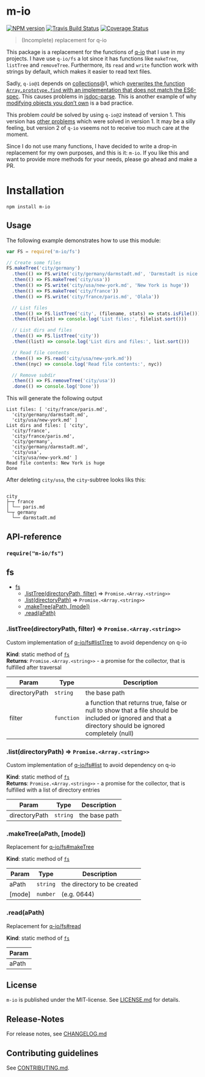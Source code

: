 # m-io 

[![NPM version](https://badge.fury.io/js/m-io.svg)](http://badge.fury.io/js/m-io)
[![Travis Build Status](https://travis-ci.org/nknapp/m-io.svg?branch=master)](https://travis-ci.org/nknapp/m-io)
[![Coverage Status](https://img.shields.io/coveralls/nknapp/m-io.svg)](https://coveralls.io/r/nknapp/m-io)


> (Incomplete) replacement for q-io

This package is a replacement for the functions of [q-io](https://npmjs.com/package/q-io) that I use in my projects. I have use `q-io/fs` a lot since it has functions
like `makeTree`, `listTree` and `removeTree`. Furthermore, its `read` and `write` function work with strings by default, which makes it easier to 
read text files.

Sadly, `q-io@1` depends on [collections](https://npmjs.com/package/collections)@1, which 
[overwrites the function `Array.prototype.find` with an implementation that does not match the ES6-spec](https://github.com/montagejs/collections/issues/139).
This causes problems in [jsdoc-parse](https://npmjs.com/package/jsdoc-parse). This is another example of why [modifying objects you don’t own][zakas dont modify]
is a bad practice.

This problem *could* be solved by using `q-io@2` instead of version 1. This version has [other problems](https://github.com/kriskowal/q-io/pull/155) which were
solved in version 1. It may be a silly feeling, but version 2 of `q-io` vseems not to receive too much care at the moment.

Since I do not use many functions, I have decided to write a drop-in replacement for my own purposes, and this is it: `m-io`.
If you like this and want to provide more methods for your needs, please go ahead and make a PR.




[zakas dont modify]: https://www.nczonline.net/blog/2010/03/02/maintainable-javascript-dont-modify-objects-you-down-own/
# Installation

```
npm install m-io
```

 
## Usage

The following example demonstrates how to use this module:

```js
var FS = require('m-io/fs')

// Create some files
FS.makeTree('city/germany')
  .then(() => FS.write('city/germany/darmstadt.md', 'Darmstadt is nice'))
  .then(() => FS.makeTree('city/usa'))
  .then(() => FS.write('city/usa/new-york.md', 'New York is huge'))
  .then(() => FS.makeTree('city/france'))
  .then(() => FS.write('city/france/paris.md', 'Olala'))

  // List files
  .then(() => FS.listTree('city', (filename, stats) => stats.isFile()))
  .then((filelist) => console.log('List files:', filelist.sort()))

  // List dirs and files
  .then(() => FS.listTree('city'))
  .then((list) => console.log('List dirs and files:', list.sort()))

  // Read file contents
  .then(() => FS.read('city/usa/new-york.md'))
  .then((nyc) => console.log('Read file contents:', nyc))

  // Remove subdir
  .then(() => FS.removeTree('city/usa'))
  .done(() => console.log('Done'))
```

This will generate the following output

```
List files: [ 'city/france/paris.md',
  'city/germany/darmstadt.md',
  'city/usa/new-york.md' ]
List dirs and files: [ 'city',
  'city/france',
  'city/france/paris.md',
  'city/germany',
  'city/germany/darmstadt.md',
  'city/usa',
  'city/usa/new-york.md' ]
Read file contents: New York is huge
Done
```

After deleting `city/usa`, the `city`-subtree looks liks this:

<pre><code>
city
├─┬ france
│ └── paris.md
└─┬ germany
  └── darmstadt.md
</code></pre>

##  API-reference 

### `require("m-io/fs")`

<a name="module_fs"></a>

## fs

* [fs](#module_fs)
    * [.listTree(directoryPath, filter)](#module_fs.listTree) ⇒ <code>Promise.&lt;Array.&lt;string&gt;&gt;</code>
    * [.list(directoryPath)](#module_fs.list) ⇒ <code>Promise.&lt;Array.&lt;string&gt;&gt;</code>
    * [.makeTree(aPath, [mode])](#module_fs.makeTree)
    * [.read(aPath)](#module_fs.read)

<a name="module_fs.listTree"></a>

### .listTree(directoryPath, filter) ⇒ <code>Promise.&lt;Array.&lt;string&gt;&gt;</code>
Custom implementation of [q-io/fs#listTree](http://documentup.com/kriskowal/q-io#listtreepath-guardpath-stat)
to avoid dependency on q-io

**Kind**: static method of <code>[fs](#module_fs)</code>  
**Returns**: <code>Promise.&lt;Array.&lt;string&gt;&gt;</code> - a promise for the collector, that is fulfilled after traversal  

| Param | Type | Description |
| --- | --- | --- |
| directoryPath | <code>string</code> | the base path |
| filter | <code>function</code> | a function that returns true, false or null to show that a file  should be included or ignored and that a directory should be ignored completely (null) |

<a name="module_fs.list"></a>

### .list(directoryPath) ⇒ <code>Promise.&lt;Array.&lt;string&gt;&gt;</code>
Custom implementation of [q-io/fs#list](http://documentup.com/kriskowal/q-io#listpath)
to avoid dependency on q-io

**Kind**: static method of <code>[fs](#module_fs)</code>  
**Returns**: <code>Promise.&lt;Array.&lt;string&gt;&gt;</code> - a promise for the collector, that is fulfilled with a list of directory entries  

| Param | Type | Description |
| --- | --- | --- |
| directoryPath | <code>string</code> | the base path |

<a name="module_fs.makeTree"></a>

### .makeTree(aPath, [mode])
Replacement for [q-io/fs#makeTree](http://documentup.com/kriskowal/q-io#maketreepath-mode)

**Kind**: static method of <code>[fs](#module_fs)</code>  

| Param | Type | Description |
| --- | --- | --- |
| aPath | <code>string</code> | the directory to be created |
| [mode] | <code>number</code> | (e.g. 0644) |

<a name="module_fs.read"></a>

### .read(aPath)
Replacement for [q-io/fs#read](http://documentup.com/kriskowal/q-io#readpath-options)

**Kind**: static method of <code>[fs](#module_fs)</code>  

| Param |
| --- |
| aPath | 




## License

`m-io` is published under the MIT-license. 
See [LICENSE.md](LICENSE.md) for details.

## Release-Notes
 
For release notes, see [CHANGELOG.md](CHANGELOG.md)
 
## Contributing guidelines

See [CONTRIBUTING.md](CONTRIBUTING.md).